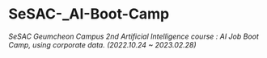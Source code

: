 # SeSAC-_AI-Boot-Camp
*SeSAC Geumcheon Campus 2nd Artificial Intelligence course : AI Job Boot Camp, using corporate data. (2022.10.24 ~ 2023.02.28)*
